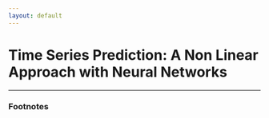 ```yaml
---
layout: default
---
```


# Time Series Prediction: A Non Linear Approach with Neural Networks

<hr>

### Footnotes
